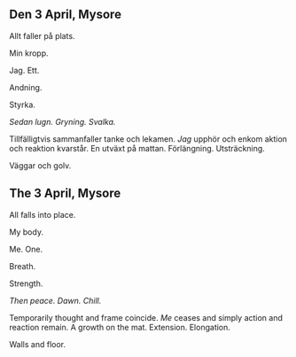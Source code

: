 

Den 3 April, Mysore
------------------------------

Allt faller på plats.

Min kropp.

Jag. Ett.

Andning.

Styrka.

*Sedan lugn. Gryning. Svalka.*

Tillfälligtvis sammanfaller tanke och lekamen. *Jag* upphör och enkom aktion och reaktion kvarstår. En utväxt på mattan. Förlängning. Utsträckning.

Väggar och golv.

The 3 April, Mysore
------------------------------

All falls into place.

My body.

Me. One.

Breath.

Strength.

*Then peace. Dawn. Chill.*

Temporarily thought and frame coincide. *Me* ceases and simply action and reaction remain. A growth on the mat. Extension. Elongation.

Walls and floor.
